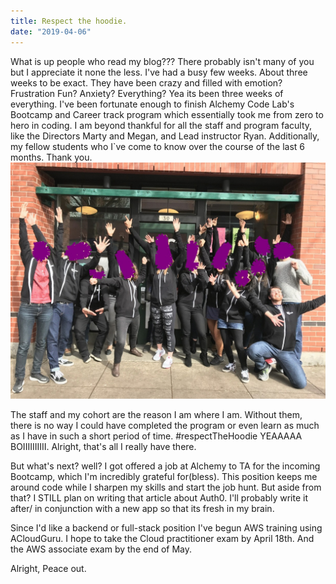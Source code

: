 ```yaml
---
title: Respect the hoodie.
date: "2019-04-06"
---
```

What is up people who read my blog??? There probably isn't many of you but I appreciate it none the less. I've had a busy few weeks. About three weeks to be exact. They have been crazy and filled with emotion? Frustration Fun? Anxiety?  Everything? Yea its been three weeks of everything. I've been fortunate enough to finish Alchemy Code Lab's Bootcamp and Career track program which essentially took me from zero to hero in coding. I am beyond thankful for all the staff and program faculty, like the Directors Marty and Megan, and Lead instructor Ryan. Additionally, my fellow students who I`ve come to know over the course of the last 6 months. Thank you. 
![photo](./hoodie.jpg)

The staff and my cohort are the reason I am where I am. Without them, there is no way I could have completed the program or even learn as much as I have in such a short period of time. #respectTheHoodie YEAAAAA BOIIIIIIIIII. Alright, that's all I really have there.

But what's next? well? I got offered a job at Alchemy to TA for the incoming Bootcamp, which I'm incredibly grateful for(bless). This position keeps me around code while I sharpen my skills and start the job hunt. But aside from that? I STILL plan on writing that article about Auth0. I'll probably write it after/ in conjunction with a new app so that its fresh in my brain. 

Since I'd like a backend or full-stack position I've begun AWS training using ACloudGuru. I hope to take the Cloud practitioner exam by April 18th. And the AWS associate exam by the end of May. 

Alright, Peace out. 
